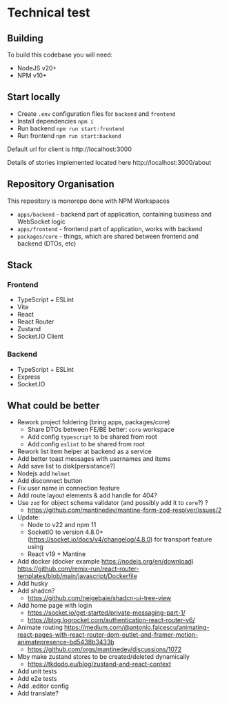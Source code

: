 # Technical test

## Building

To build this codebase you will need:
- NodeJS v20+
- NPM v10+

## Start locally

- Create `.env` configuration files for `backend` and `frontend`
- Install dependencies `npm i`
- Run backend `npm run start:frontend`
- Run frontend `npm run start:backend`

Default url for client is http://localhost:3000

Details of stories implemented located here http://localhost:3000/about

## Repository Organisation

This repository is monorepo done with NPM Workspaces

- `apps/backend` - backend part of application, containing business and WebSocket logic
- `apps/frontend` - frontend part of application, works with backend
- `packages/core` - things, which are shared between frontend and backend (DTOs, etc)

## Stack

### Frontend

- TypeScript + ESLint
- Vite
- React
- React Router
- Zustand
- Socket.IO Client

### Backend

- TypeScript + ESLint
- Express
- Socket.IO

## What could be better

- Rework project foldering (bring apps, packages/core)
  - Share DTOs between FE/BE better: `core` workspace
  - Add config `typescript` to be shared from root
  - Add config `eslint` to be shared from root
- Rework list item helper at backend as a service
- Add better toast messages with usernames and items
- Add save list to disk(persistance?)
- Nodejs add `helmet`
- Add disconnect button
- Fix user name in connection feature
- Add route layout elements & add handle for 404?
- Use `zod` for object schema validator (and possibly add it to `core`?) ?
  - https://github.com/mantinedev/mantine-form-zod-resolver/issues/2
- Update:
  - Node to v22 and npm 11
  - SocketIO to version 4.8.0+ (https://socket.io/docs/v4/changelog/4.8.0) for transport feature using
  - React v19 + Mantine
- Add docker (docker example https://nodejs.org/en/download) https://github.com/remix-run/react-router-templates/blob/main/javascript/Dockerfile
- Add husky
- Add shadcn?
  - https://github.com/neigebaie/shadcn-ui-tree-view
- Add home page with login
  - https://socket.io/get-started/private-messaging-part-1/
  - https://blog.logrocket.com/authentication-react-router-v6/
- Animate routing https://medium.com/@antonio.falcescu/animating-react-pages-with-react-router-dom-outlet-and-framer-motion-animatepresence-bd5438b3433b
  - https://github.com/orgs/mantinedev/discussions/1072
- Mby make zustand stores to be created/deleted dynamically
  - https://tkdodo.eu/blog/zustand-and-react-context
- Add unit tests
- Add e2e tests
- Add .editor config
- Add translate?
